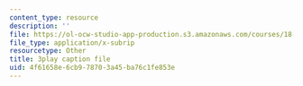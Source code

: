 ```yaml
---
content_type: resource
description: ''
file: https://ol-ocw-studio-app-production.s3.amazonaws.com/courses/18-01sc-single-variable-calculus-fall-2010/4f61658e6cb978703a45ba76c1fe853e_eHJuAByQf5A.srt
file_type: application/x-subrip
resourcetype: Other
title: 3play caption file
uid: 4f61658e-6cb9-7870-3a45-ba76c1fe853e
---
```

